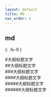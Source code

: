 ```yaml
---
layout: default
title: MD
nav_order: 4
---
```


## md
{: .fs-9 }

#大纲标题文字     
##大纲标题文字        
###大纲标题文字   
####大纲标题文字      
#####大纲标题文字     
######大纲标题文字    


